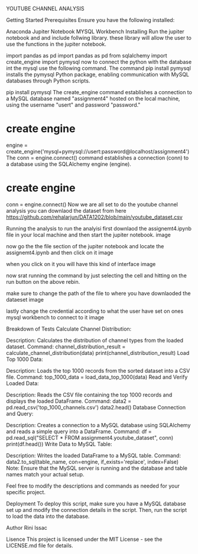 YOUTUBE CHANNEL ANALYSIS

Getting Started
Prerequisites
Ensure you have the following installed:

Anaconda
Jupiter Notebook
MYSQL Workbench
Installing
Run the jupiter notebook and and include follwing library. these library will allow the user to use the functions in the jupiter notebook.

import pandas as pd
import pandas as pd
from sqlalchemy import create_engine
import pymysql
now to connect the python with the database int the mysql use the following command. The command pip install pymysql installs the pymysql Python package, enabling communication with MySQL databases through Python scripts.

pip install pymysql
The create_engine command establishes a connection to a MySQL database named "assignment4" hosted on the local machine, using the username "usert" and password "password."

# create engine
engine = create_engine('mysql+pymysql://usert:password@localhost/assignment4')
The conn = engine.connect() command establishes a connection (conn) to a database using the SQLAlchemy engine (engine).

# create engine
conn = engine.connect()
Now we are all set to do the youtube channel analysis
you can downlaod the dataset from here https://github.com/rehalarjun/DATA1202/blob/main/youtube_dataset.csv

Running the analysis
to run the analyisi first downlaod the assignemt4.ipynb file in your local machine and then start the jupiter notebook. image

now go the the file section of the jupiter notebook and locate the assignemt4.ipynb and then click on it image

when you click on it you will have this kind of interface image

now srat running the command by just selecting the cell and hitting on the run button on the above rebin.

make sure to change the path of the file to where you have downlaoded the dataeset image

lastly change the credential according to what the user have set on ones mysql workbench to connect to it image

Breakdown of Tests
Calculate Channel Distribution:

Description: Calculates the distribution of channel types from the loaded dataset.
Command:
channel_distribution_result = calculate_channel_distribution(data)
print(channel_distribution_result)
Load Top 1000 Data:

Description: Loads the top 1000 records from the sorted dataset into a CSV file.
Command:
top_1000_data = load_data_top_1000(data)
Read and Verify Loaded Data:

Description: Reads the CSV file containing the top 1000 records and displays the loaded DataFrame.
Command:
data2 = pd.read_csv('top_1000_channels.csv')
data2.head()
Database Connection and Query:

Description: Creates a connection to a MySQL database using SQLAlchemy and reads a simple query into a DataFrame.
Command:
df = pd.read_sql("SELECT * FROM assignment4.youtube_dataset", conn)
print(df.head())
Write Data to MySQL Table:

Description: Writes the loaded DataFrame to a MySQL table.
Command:
data2.to_sql(table_name, con=engine, if_exists='replace', index=False)
Note: Ensure that the MySQL server is running and the database and table names match your actual setup.

Feel free to modify the descriptions and commands as needed for your specific project.

Deployment
To deploy this script, make sure you have a MySQL database set up and modify the connection details in the script. Then, run the script to load the data into the database.

Author
Rini Issac

Lisence
This project is licensed under the MIT License - see the LICENSE.md file for details.
